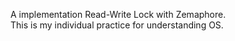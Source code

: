 A implementation Read-Write Lock with Zemaphore.<br>
This is my individual practice for understanding OS.
